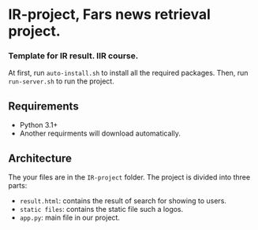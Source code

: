 # IR-project, Fars news retrieval project.
### Template for IR result. IIR course.
At first, run `auto-install.sh` to install all the required packages. Then, run `run-server.sh` to run the project. </br>
## Requirements
* Python 3.1+
* Another requirments will download automatically.

## Architecture
The your files are in the `IR-project` folder. The project is divided into three parts:
* `result.html`: contains the result of search for showing to users.
* `static files`: contains the static file such a logos.
* `app.py`: main file in our project.
